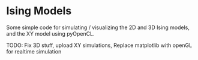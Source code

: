 # Ising Models

Some simple code for simulating / visualizing the 2D and 3D Ising models, and the XY model using pyOpenCL. 

TODO: Fix 3D stuff, upload XY simulations, Replace matplotlib with openGL for realtime simulation
